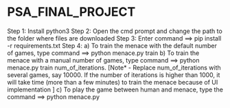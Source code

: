 # PSA_FINAL_PROJECT
Step 1: Install python3
Step 2: Open the cmd prompt and change the path to the folder where files are downloaded
Step 3: Enter command ==>  pip install -r requirements.txt
Step 4: 
a) To train the menace with the default number of games, type command ==> python menace.py train
b) To train the menace with a manual number of games, type command ==> python menace.py train num_of_iterations.
[Note* - Replace num_of_iterations with several games, say 10000. If the number of iterations is higher than 1000, it will take time (more than a few minutes) to train the menace because of UI implementation ]
c) To play the game between human and menace, type the command ==> python menace.py